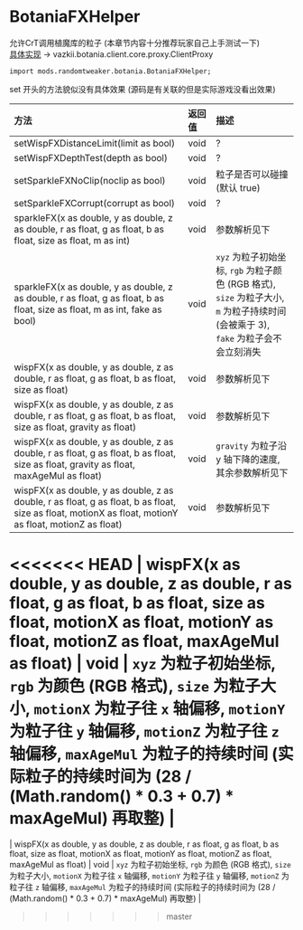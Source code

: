 # BotaniaFXHelper

允许CrT调用植魔库的粒子 (本章节内容十分推荐玩家自己上手测试一下)<br />
[具体实现](https://github.com/Vazkii/Botania/tree/1.12-final) ->
vazkii.botania.client.core.proxy.ClientProxy

```zenscript
import mods.randomtweaker.botania.BotaniaFXHelper;
```

set 开头的方法貌似没有具体效果 (源码是有关联的但是实际游戏没看出效果)

| 方法 | 返回值 | 描述 |
|:---- | :--- | :---- |
| setWispFXDistanceLimit(limit as bool) | void | ? |
| setWispFXDepthTest(depth as bool) | void | ? |
| setSparkleFXNoClip(noclip as bool) | void | 粒子是否可以碰撞 (默认 true) |
| setSparkleFXCorrupt(corrupt as bool) | void | ? |
| sparkleFX(x as double, y as double, z as double, r as float, g as float, b as float, size as float, m as int) | void | 参数解析见下 |
| sparkleFX(x as double, y as double, z as double, r as float, g as float, b as float, size as float, m as int, fake as bool) | void | `xyz` 为粒子初始坐标, `rgb` 为粒子颜色 (RGB 格式), `size` 为粒子大小, `m` 为粒子持续时间 (会被乘于 3), `fake` 为粒子会不会立刻消失 |
| wispFX(x as double, y as double, z as double, r as float, g as float, b as float, size as float) | void | 参数解析见下 |
| wispFX(x as double, y as double, z as double, r as float, g as float, b as float, size as float, gravity as float) | void | 参数解析见下 |
| wispFX(x as double, y as double, z as double, r as float, g as float, b as float, size as float, gravity as float, maxAgeMul as float) | void | `gravity` 为粒子沿 y 轴下降的速度, 其余参数解析见下 |
| wispFX(x as double, y as double, z as double, r as float, g as float, b as float, size as float, motionX as float, motionY as float, motionZ as float) | void | 参数解析见下 |
<<<<<<< HEAD
| wispFX(x as double, y as double, z as double, r as float, g as float, b as float, size as float, motionX as float, motionY as float, motionZ as float, maxAgeMul as float) | void | `xyz` 为粒子初始坐标, `rgb` 为颜色 (RGB 格式), `size` 为粒子大小, `motionX` 为粒子往 `x` 轴偏移, `motionY` 为粒子往 `y` 轴偏移, `motionZ` 为粒子往 `z` 轴偏移, `maxAgeMul` 为粒子的持续时间 (实际粒子的持续时间为 (28 / (Math.random() * 0.3 + 0.7) * maxAgeMul) 再取整) |
=======
| wispFX(x as double, y as double, z as double, r as float, g as float, b as float, size as float, motionX as float, motionY as float, motionZ as float, maxAgeMul as float) | void | `xyz` 为粒子初始坐标, `rgb` 为颜色 (RGB 格式), `size` 为粒子大小, `motionX` 为粒子往 `x` 轴偏移, `motionY` 为粒子往 `y` 轴偏移, `motionZ` 为粒子往 `z` 轴偏移, `maxAgeMul` 为粒子的持续时间 (实际粒子的持续时间为 (28 / (Math.random() * 0.3 + 0.7) * maxAgeMul) 再取整) |
>>>>>>> master
